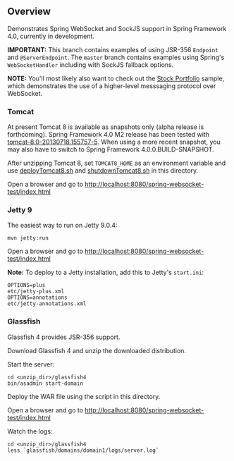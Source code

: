 ## Overview

Demonstrates Spring WebSocket and SockJS support in Spring Framework 4.0, currently in development.

**IMPORTANT:** This branch contains examples of using JSR-356 `Endpoint` and `@ServerEndpoint`. The `master` branch contains examples using Spring's `WebSocketHandler` including with SockJS fallback options. 

**NOTE:** You'll most likely also want to check out the [Stock Portfolio](https://github.com/rstoyanchev/spring-websocket-portfolio) sample, which demonstrates the use of a higher-level messsaging protocol over WebSocket.

### Tomcat

At present Tomcat 8 is available as snapshots only (alpha release is forthcoming). Spring Framework 4.0 M2 release has been tested with [tomcat-8.0-20130718.155757-5](https://repository.apache.org/content/repositories/snapshots/org/apache/tomcat/tomcat/8.0-SNAPSHOT/tomcat-8.0-20130718.155757-5.tar.gz). When using a more recent snapshot, you may also have to switch to Spring Framework 4.0.0.BUILD-SNAPSHOT.

After unzipping Tomcat 8, set `TOMCAT8_HOME` as an environment variable and use [deployTomcat8.sh](https://github.com/rstoyanchev/spring-websocket-test/blob/master/deployTomcat8.sh) and [shutdownTomcat8.sh](https://github.com/rstoyanchev/spring-websocket-test/blob/master/shutdownTomcat8.sh) in this directory.

Open a browser and go to <http://localhost:8080/spring-websocket-test/index.html>


### Jetty 9

The easiest way to run on Jetty 9.0.4:

    mvn jetty:run

Open a browser and go to <http://localhost:8080/spring-websocket-test/index.html>

**Note:** To deploy to a Jetty installation, add this to Jetty's `start.ini`:

    OPTIONS=plus
    etc/jetty-plus.xml
    OPTIONS=annotations
    etc/jetty-annotations.xml

### Glassfish

Glassfish 4 provides JSR-356 support.

Download Glassfish 4 and unzip the downloaded distribution.

Start the server:

    cd <unzip_dir>/glassfish4
    bin/asadmin start-domain

Deploy the WAR file using the script in this directory.

Open a browser and go to <http://localhost:8080/spring-websocket-test/index.html>

Watch the logs:

    cd <unzip_dir>/glassfish4
    less `glassfish/domains/domain1/logs/server.log`


